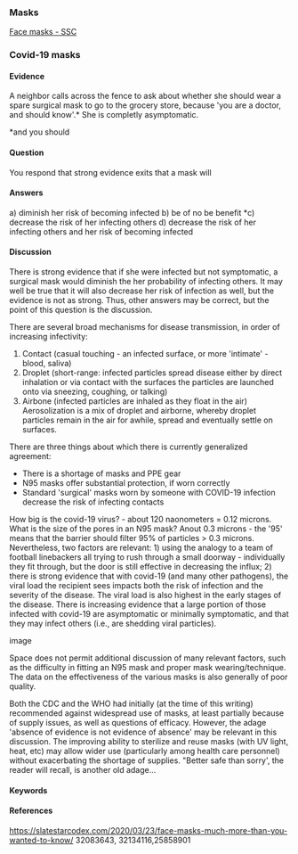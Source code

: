 ### Masks
[Face masks - SSC](https://slatestarcodex.com/2020/03/23/face-masks-much-more-than-you-wanted-to-know/)

### Covid-19 masks
#### Evidence
A neighbor calls across the fence to ask about whether she should wear a spare surgical mask to go to the grocery store, because 'you are a doctor, and should know'.* She is completly asymptomatic.

*and you should

#### Question
You respond that strong evidence exits that a mask will

#### Answers
a) diminish her risk of becoming infected
b) be of no be benefit 
*c) decrease the risk of her infecting others
d) decrease the risk of her infecting others and her risk of becoming infected

#### Discussion
There is strong evidence that if she were infected but not symptomatic, a surgical mask would diminish the her probability of infecting others. It may well be true that it will also decrease her risk of infection as well, but the evidence is not as strong. Thus, other answers may be correct, but the point of this question is the discussion. 

There are several broad mechanisms for disease transmission, in order of increasing infectivity:
1. Contact (casual touching - an infected surface, or more 'intimate' - blood, saliva)
2. Droplet (short-range: infected particles spread disease either by direct inhalation or via contact with the surfaces the particles are launched onto via sneezing, coughing, or talking)
3. Airbone (infected particles are inhaled as they float in the air)
Aerosolization is a mix of droplet and airborne, whereby droplet particles remain in the air for awhile, spread and eventually settle on surfaces.

There are three things about which there is currently generalized agreement:
- There is a shortage of masks and PPE gear
- N95 masks offer substantial protection, if worn correctly
- Standard 'surgical' masks worn by someone with COVID-19 infection decrease the risk of infecting contacts

How big is the covid-19 virus? - about 120 naonometers = 0.12 microns. What is the size of the pores in an N95 mask? Anout 0.3 microns - the '95' means that the barrier should filter 95% of particles > 0.3 microns. Nevertheless, two factors are relevant: 1) using the analogy to a team of football linebackers all trying to rush through a small doorway - individually they fit through, but the door is still effective in decreasing the influx; 2) there is strong evidence that with covid-19 (and many other pathogens), the viral load the recipient sees impacts both the risk of infection and the severity of the disease. The viral load is also highest in the early stages of the disease. There is increasing evidence that a large portion of those infected with covid-19 are asymptomatic or minimally symptomatic, and that they may infect others (i.e., are shedding viral particles).

image

Space does not permit additional discussion of many relevant factors, such as the difficulty in fitting an N95 mask and proper mask wearing/technique. The data on the effectiveness of the various masks is also generally of poor quality. 

Both the CDC and the WHO had initially (at the time of this writing) recommended against widespread use of masks, at least partially because of supply issues, as well as questions of efficacy. However, the adage 'absence of evidence is not evidence of absence' may be relevant in this discussion. The improving ability to sterilize and reuse masks (with UV light, heat, etc) may allow wider use (particularly among health care personnel) without exacerbating the shortage of supplies. "Better safe than sorry', the reader will recall, is another old adage...

#### Keywords

#### References
https://slatestarcodex.com/2020/03/23/face-masks-much-more-than-you-wanted-to-know/
32083643, 32134116,25858901